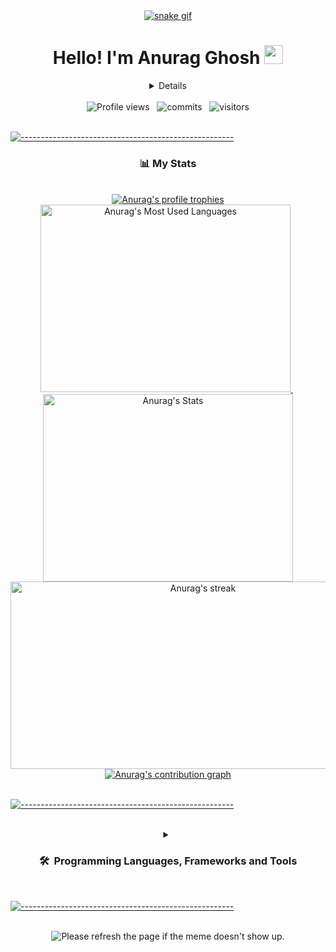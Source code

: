 <div align="center"> 
    <a href="https://github.com/Anu26092002">
        <img src="https://github.com/Anu26092002/Anu26092002/blob/output/github-contribution-grid-snake.gif" alt="snake gif" width="auto"/>
    <a/>
    <br/>
    <h1>Hello! I'm Anurag Ghosh
        <img src="https://raw.githubusercontent.com/MartinHeinz/MartinHeinz/master/wave.gif" width="30px" alt="wave gif"> 
    </h1>
</div>

<div align="center">
    <details>
        <summary><b>:hugs:&nbsp;Find Me on</b></summary>
        <br/>
        <p>
            <a href="https://github.com/Anu260920025">
                <img src="https://upload.wikimedia.org/wikipedia/commons/thumb/9/91/Octicons-mark-github.svg/1024px-Octicons-mark-github.svg.png" alt="Github icon" width="30" height="30"/>
            </a>
            &nbsp;
            <a href="https://linkedin.com/in/anurag-g-a01531198" target="_blank">
                <img src="https://www.vectorlogo.zone/logos/linkedin/linkedin-tile.svg" alt="LinkedIn icon" width="30" height="30"/>
            </a>
            &nbsp;
            <a href="https://twitter.com/AnuragG36973328" target="_blank">
                <img src="https://www.vectorlogo.zone/logos/twitter/twitter-tile.svg" alt="Twitter icon" width="30" height="30"/>
            </a>
            &nbsp;
            <a href="https://www.instagram.com/just_anurag_995/" target="_blank">
                <img src="https://cdn2.iconfinder.com/data/icons/social-media-2285/512/1_Instagram_colored_svg_1-128.png" alt="instagram icon" width="30" height="30"/>
            </a>
            &nbsp;
            <a href="https://facebook.com/anurag.ghosh.92798" target="_blank">
                <img src="https://www.vectorlogo.zone/logos/facebook/facebook-tile.svg" alt="Facebook icon" width="30" height="30"/>
            </a>
            &nbsp;
            <a href="https://www.hackerrank.com/anurag_ghosh1" target="_blank">
                <img src="https://upload.wikimedia.org/wikipedia/commons/thumb/4/40/HackerRank_Icon-1000px.png/900px-HackerRank_Icon-1000px.png" alt="Hackerrank icon" width="30" height="30"/>
            </a>
            &nbsp;
            <a href="https://codepen.io/anu26092002-the-styleful" target="_blank">
                <img src="https://cdn0.iconfinder.com/data/icons/social-media-2091/100/social-32-512.png" alt="CodePen icon" width="30" height="30"/>
            </a>
        </p>
    </details>
</div>

<br/>

<div align="center"> 
    <img src="https://komarev.com/ghpvc/?username=Anu26092002&label=Profile%20views&color=1E90FF&style=flat" alt="Profile views" />
    &nbsp;
    <img src="https://badges.pufler.dev/commits/monthly/Anu26092002" alt="commits" />
    &nbsp;
    <img src="https://visitor-badge.glitch.me/badge?page_id=Anu26092002" alt="visitors"/>
</div>

<br/>

[![-----------------------------------------------------](https://raw.githubusercontent.com/andreasbm/readme/master/assets/lines/colored.png)](#-table-of-contents)

<div align="center"> 
    <h3>📊 My Stats</h3>
    <br/>
    <a href="https://github.com/Anu26092002">
        <img src="https://github-profile-trophy.vercel.app/?username=Anu26092002&theme=darkhub&column=7&margin-w=10&margin-h=10" alt="Anurag's profile trophies" />
    <a/>
    <br/>
    <a href="https://github.com/Anu26092002">
        <img height="300" width="400" src="https://github-readme-stats.vercel.app/api/top-langs/?username=Anu26092002&PAT_1&hide_title=false&hide_border=true&layout=compact&langs_count=8&exclude_repo=comp426&text_color=fff7ff&icon_color=ffffff&bg_color=151515" alt="Anurag's Most Used Languages" />
    </a>
    &nbsp;
    <a href="https://github.com/Anu26092002">
        <img height="300"  width="400" src="https://github-readme-stats.vercel.app/api?username=Anu26092002&PAT_1&hide_title=false&hide_border=true&show_icons=true&include_all_commits=true&count_private=true&line_height=21&text_color=fff7ff&icon_color=ffffff&bg_color=151515" alt="Anurag's Stats" />
    </a>
    <br/>
    <a href="https://github.com/Anu26092002">
        <img height="300"  width="600" title="🔥 Get streak stats for your profile at git.io/streak-stats" alt="Anurag's streak" src="https://github-readme-streak-stats.herokuapp.com/?user=Anu26092002&theme=neon-dark&hide_border=true"/>
    </a>
    <br/>
    <a href="https://github.com/Anu26092002">
        <img src="https://github-readme-activity-graph.cyclic.app/graph?username=Anu26092002&theme=dracula" alt="Anurag's contribution graph" />
    </a>
    <br/>
</div>
<br/>
   
[![-----------------------------------------------------](https://raw.githubusercontent.com/andreasbm/readme/master/assets/lines/colored.png)](#-table-of-contents)

<br/>

<div align="center"> 
    <details>
        <summary><h3><b>🛠️&nbsp;&nbsp;Programming Languages, Frameworks&nbsp;and&nbsp;Tools</b></h3></summary>
        <br/>
        <p align="center"> 
            <img src="https://cdn.iconscout.com/icon/free/png-512/c-programming-569564.png" alt="C" width="40" height="40" title="C"/>
            &nbsp;
            <img src="https://www.vectorlogo.zone/logos/python/python-icon.svg" alt="python" width="40" height="40" title="Python3"/>
            &nbsp;
            <img src="https://www.vectorlogo.zone/logos/java/java-icon.svg" alt="java" width="40" height="40" title="Java"/>
            &nbsp;
            <img src="https://www.vectorlogo.zone/logos/r-project/r-project-icon.svg" alt="R" width="40" height="40" title="R"/>
            &nbsp;
            <img src="https://www.vectorlogo.zone/logos/mysql/mysql-icon.svg" alt="mysql" width="40" height="40" title="MySQL"/>
            &nbsp;
            <img src="https://www.vectorlogo.zone/logos/postgresql/postgresql-icon.svg" alt="postgresql" width="40" height="40" title="PostgreSQL"/>
            &nbsp;
            <img src="https://www.vectorlogo.zone/logos/w3_html5/w3_html5-icon.svg" alt="html5" width="40" height="40" title="HTML5" />
            &nbsp;
            <img src="https://upload.wikimedia.org/wikipedia/commons/thumb/6/62/CSS3_logo.svg/768px-CSS3_logo.svg.png" alt="heroku" width="40" height="40" title="CSS3" />
            &nbsp;
            <img src="https://www.vectorlogo.zone/logos/getbootstrap/getbootstrap-icon.svg" alt="bootstrap" width="40" height="40" title="Bootstrap"/>
            &nbsp;
            <img src="https://upload.wikimedia.org/wikipedia/commons/thumb/9/99/Unofficial_JavaScript_logo_2.svg/768px-Unofficial_JavaScript_logo_2.svg.png" alt="javascript" width="40" height="40" title="Javascript" />
            &nbsp;
            <img src="https://www.vectorlogo.zone/logos/reactjs/reactjs-icon.svg" alt="React" width="40" height="40" title="React JS"/>
            &nbsp;
            <img src="https://www.vectorlogo.zone/logos/typescriptlang/typescriptlang-icon.svg" alt="TypeScript" width="40" height="40"title="TypeScript"/>
            &nbsp;
            <img src="https://www.vectorlogo.zone/logos/angular/angular-icon.svg" alt="Angular" width="40" height="40"title="Angular12">
            &nbsp;
            <img src="https://www.vectorlogo.zone/logos/git-scm/git-scm-icon.svg" alt="git" width="40" height="40" title="Git"/>
            &nbsp;
            <img src="https://www.vectorlogo.zone/logos/mongodb/mongodb-icon.svg" alt="mongodb" width="40" height="40" title="MongoDB"/>
            &nbsp;
            <img src="https://www.vectorlogo.zone/logos/gnu_bash/gnu_bash-icon.svg" alt="bash" width="40" height="40" title="Bash"/>
            &nbsp;
            <img src="https://www.vectorlogo.zone/logos/dartlang/dartlang-icon.svg" alt="Dart" width="40" height="40"title="Dart"/>
            &nbsp;
            <img src="https://www.vectorlogo.zone/logos/flutterio/flutterio-icon.svg" alt="Flutter" width="40" height="40" title="Flutter"/>
            &nbsp;
            <img src="https://www.vectorlogo.zone/logos/firebase/firebase-icon.svg" alt="firebase" width="40" height="40" title="Firebase"/>
            &nbsp;
        </p>
        <br/>
        <a href="https://profile.codersrank.io/user/Anu26092002/">
        <img src="https://cr-skills-chart-widget.azurewebsites.net/api/api?username=Anu26092002" alt="Please refresh the page if the graph doesn't show up."/>
        </a>
</div>
<br/>

[![-----------------------------------------------------](https://raw.githubusercontent.com/andreasbm/readme/master/assets/lines/colored.png)](#-table-of-contents)

<br/>
<div align="center">
    <img src='https://random-memer.herokuapp.com/' title="Meme" alt="Please refresh the page if the meme doesn't show up.">
</div>


